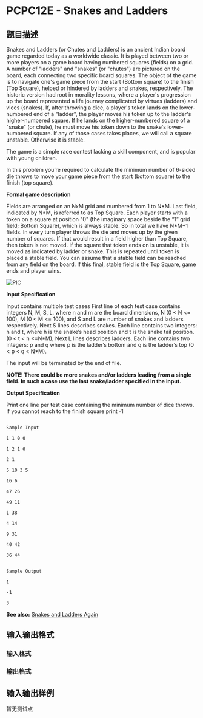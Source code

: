 # PCPC12E - Snakes and Ladders

## 题目描述

Snakes and Ladders (or Chutes and Ladders) is an ancient Indian board game regarded today as a worldwide classic. It is played between two or more players on a game board having numbered squares (fields) on a grid. A number of "ladders" and "snakes" (or "chutes") are pictured on the board, each connecting two specific board squares. The object of the game is to navigate one's game piece from the start (Bottom square) to the finish (Top Square), helped or hindered by ladders and snakes, respectively. The historic version had root in morality lessons, where a player's progression up the board represented a life journey complicated by virtues (ladders) and vices (snakes). If, after throwing a dice, a player's token lands on the lower-numbered end of a "ladder", the player moves his token up to the ladder's higher-numbered square. If he lands on the higher-numbered square of a "snake" (or chute), he must move his token down to the snake's lower-numbered square. If any of those cases takes places, we will call a square unstable. Otherwise it is stable.

The game is a simple race contest lacking a skill component, and is popular with young children.

In this problem you’re required to calculate the minimum number of 6-sided die throws to move your game piece from the start (bottom square) to the finish (top square).

**Formal game description**

Fields are arranged on an NxM grid and numbered from 1 to N\*M. Last field, indicated by N\*M, is referred to as Top Square. Each player starts with a token on a square at position "0" (the imaginary space beside the “1” grid field; Bottom Square), which is always stable. So in total we have N\*M+1 fields. In every turn player throws the die and moves up by the given number of squares. If that would result in a field higher than Top Square, then token is not moved. If the square that token ends on is unstable, it is moved as indicated by ladder or snake. This is repeated until token is placed a stable field. You can assume that a stable field can be reached from any field on the board. If this final, stable field is the Top Square, game ends and player wins.

![PIC](/content/zukow:snakes_and_ladders.png "PIC")

**Input Specification**

Input contains multiple test cases First line of each test case contains integers N, M, S, L. where n and m are the board dimensions, N (0 < N <= 100), M (0 < M <= 100), and S and L are number of snakes and ladders respectively. Next S lines describes snakes. Each line contains two integers: h and t, where h is the snake’s head position and t is the snake tail position. (0 < t < h <=N\*M), Next L lines describes ladders. Each line contains two integers: p and q where p is the ladder’s bottom and q is the ladder’s top (0 < p < q < N\*M).

The input will be terminated by the end of file.

**NOTE! There could be more snakes and/or ladders leading from a single field. In such a case use the last snake/ladder specified in the input.**

**Output Specification**

Print one line per test case containing the minimum number of dice throws. If you cannot reach to the finish square print -1

```

Sample Input

1 1 0 0

1 2 1 0

2 1

5 10 3 5

16 6

47 26

49 11

1 38

4 14

9 31

40 42

36 44

```

```

Sample Output

1

-1

3

```

**See also:** [Snakes and Ladders Again](../PCPC12F/)

## 输入输出格式

### 输入格式

### 输出格式

## 输入输出样例

暂无测试点


